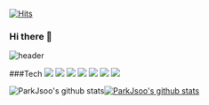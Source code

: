 [![Hits](https://hits.seeyoufarm.com/api/count/incr/badge.svg?url=https%3A%2F%2Fgithub.com%2FParkJsoo&count_bg=%2336495E&title_bg=%2341B883&icon=github.svg&icon_color=%23FFFFFF&title=visit&edge_flat=false)](https://hits.seeyoufarm.com)
### Hi there 👋
![header](https://capsule-render.vercel.app/api?type=Waving&color=auto&height=300&section=header&text=Henry's%20github&fontSize=90)

###Tech
<img src="https://img.shields.io/badge/HTML5-E34F26?style=flat-square&logo=HTML5&logoColor=white"/>   <img src="https://img.shields.io/badge/CSS3-1572B6?style=flat-square&logo=CSS3&logoColor=white"/>   <img src="https://img.shields.io/badge/Sass-CC6699?style=flat-square&logo=Sass&logoColor=white"/>   <img src="https://img.shields.io/badge/Bootstrap-7952B3?style=flat-square&logo=Bootstrap&logoColor=white"/>
<img src="https://img.shields.io/badge/JavaScript-F7DF1E?style=flat-square&logo=JavaScript&logoColor=white"/>   <img src="https://img.shields.io/badge/TypeScript-3178C6?style=flat-square&logo=TypeScript&logoColor=white"/>   <img src="https://img.shields.io/badge/Vue.js-4FC08D?style=flat-square&logo=Vue.js&logoColor=white"/>

![ParkJsoo's github stats](https://github-readme-stats.vercel.app/api?username=ParkJsoo&theme=vue&show_icons=true)[![ParkJsoo's github stats](https://github-readme-stats.vercel.app/api/top-langs/?username=ParkJsoo&show_icons=true&hide_border=true&title_color=004386&icon_color=004386&layout=compact)](https://github.com/ParkJsoo)

<!--
**ParkJsoo/ParkJsoo** is a ✨ _special_ ✨ repository because its `README.md` (this file) appears on your GitHub profile.

Here are some ideas to get you started:

- 🔭 I’m currently working on ...
- 🌱 I’m currently learning ...
- 👯 I’m looking to collaborate on ...
- 🤔 I’m looking for help with ...
- 💬 Ask me about ...
- 📫 How to reach me: ...
- 😄 Pronouns: ...
- ⚡ Fun fact: ...
-->
